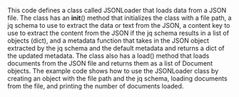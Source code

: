 This code defines a class called JSONLoader that loads data from a JSON file. The class has an __init__() method that initializes the class with a file path, a jq schema to use to extract the data or text from the JSON, a content key to use to extract the content from the JSON if the jq schema results in a list of objects (dict), and a metadata function that takes in the JSON object extracted by the jq schema and the default metadata and returns a dict of the updated metadata. The class also has a load() method that loads documents from the JSON file and returns them as a list of Document objects. The example code shows how to use the JSONLoader class by creating an object with the file path and the jq schema, loading documents from the file, and printing the number of documents loaded.

